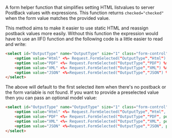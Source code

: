 ﻿A form helper function that simplifies setting HTML listvalues to server PostBack values with expressions. This function returns `checked="checked"` when the form value matches the provided value.

This method aims to make it easier to use static HTML and reassign postback values more easily. Without this function the expression would have to use an IIF() function and the following code is a little easier to read and write:

```html
<select id="OutputType" name="OutputType" size="1" class="form-control">
    <option value="Html" <%= Request.FormSelected("OutputType","Html") %> >Html</option>
    <option value="PDF" <%= Request.FormSelected("OutputType","PDF") %> >PDF</option>
    <option value="XML" <%= Request.FormSelected("OutputType","XML") %> >XML</option>
    <option value="JSON" <%=Request.FormSelected("OutputType","JSON") %> >JSON</option>
</select>
```

The above will default to the first selected item when there's no postback or the form variable is not found. If you want to provide a preselected value then you can pass an optional model value:

```html
<select id="OutputType" name="OutputType" size="1" class="form-control">
    <option value="Html" <%= Request.FormSelected("OutputType","Html", poParms.OutputType) %>>Html</option>
    <option value="PDF" <%= Request.FormSelected("OutputType","PDF", poParms.OutputType) %>>PDF</option>
    <option value="XML" <%= Request.FormSelected("OutputType","XML", poParms.OutputType) %>>XML</option>
    <option value="JSON" <%=Request.FormSelected("OutputType","JSON", poParms.OutputType) %>>JSON</option>
</select>
```